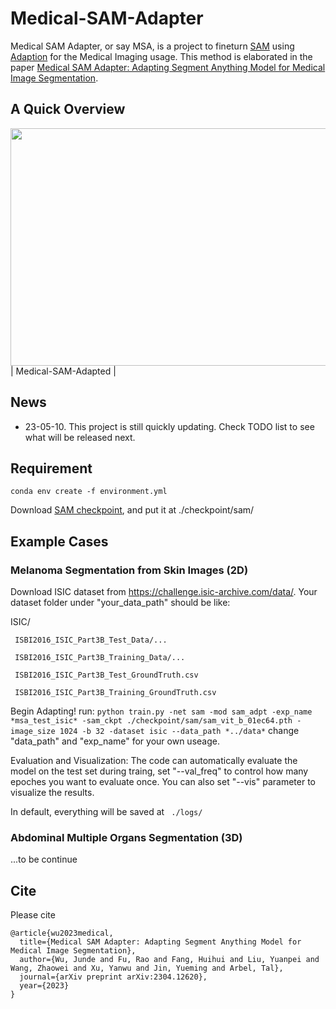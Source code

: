 # Medical-SAM-Adapter

Medical SAM Adapter, or say MSA, is a project to fineturn [SAM](https://github.com/facebookresearch/segment-anything) using [Adaption](https://lightning.ai/pages/community/tutorial/lora-llm/) for the Medical Imaging usage.
This method is elaborated in the paper [Medical SAM Adapter: Adapting Segment Anything Model for Medical Image Segmentation](https://arxiv.org/abs/2304.12620).


## A Quick Overview 

<img width="880" height="380" src="https://github.com/WuJunde/Medical-SAM-Adapter/blob/main/figs/medsamadpt.jpeg">
| Medical-SAM-Adapted |

## News
- 23-05-10. This project is still quickly updating. Check TODO list to see what will be released next.

## Requirement

``conda env create -f environment.yml``

Download [SAM checkpoint](https://dl.fbaipublicfiles.com/segment_anything/sam_vit_b_01ec64.pth), and put it at ./checkpoint/sam/

## Example Cases
### Melanoma Segmentation from Skin Images (2D)
Download ISIC dataset from https://challenge.isic-archive.com/data/. Your dataset folder under "your_data_path" should be like:

ISIC/

     ISBI2016_ISIC_Part3B_Test_Data/...
     
     ISBI2016_ISIC_Part3B_Training_Data/...
     
     ISBI2016_ISIC_Part3B_Test_GroundTruth.csv
     
     ISBI2016_ISIC_Part3B_Training_GroundTruth.csv
    
Begin Adapting! run: ``python train.py -net sam -mod sam_adpt -exp_name *msa_test_isic* -sam_ckpt ./checkpoint/sam/sam_vit_b_01ec64.pth -image_size 1024 -b 32 -dataset isic --data_path *../data*``
change "data_path" and "exp_name" for your own useage. 

Evaluation and Visualization:
The code can automatically evaluate the model on the test set during traing, set "--val_freq" to control how many epoches you want to evaluate once. You can also set "--vis" parameter to visualize the results.

In default, everything will be saved at `` ./logs/`` 

### Abdominal Multiple Organs Segmentation (3D)

...to be continue

## Cite
Please cite
~~~
@article{wu2023medical,
  title={Medical SAM Adapter: Adapting Segment Anything Model for Medical Image Segmentation},
  author={Wu, Junde and Fu, Rao and Fang, Huihui and Liu, Yuanpei and Wang, Zhaowei and Xu, Yanwu and Jin, Yueming and Arbel, Tal},
  journal={arXiv preprint arXiv:2304.12620},
  year={2023}
}
~~~



